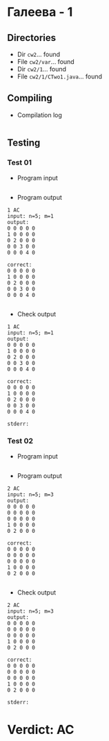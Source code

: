 # Галеева - 1
## Directories
- Dir `cw2`... found
- File `cw2/var`... found
- Dir `cw2/1`... found
- File `cw2/1/CTwo1.java`... found
## Compiling
- Compilation log
```

```
## Testing
### Test 01
- Program input
```

```
- Program output
```
1 AC
input: n=5; m=1
output: 
0 0 0 0 0 
1 0 0 0 0 
0 2 0 0 0 
0 0 3 0 0 
0 0 0 4 0 

correct: 
0 0 0 0 0 
1 0 0 0 0 
0 2 0 0 0 
0 0 3 0 0 
0 0 0 4 0 


```
- Check output
```
1 AC
input: n=5; m=1
output: 
0 0 0 0 0 
1 0 0 0 0 
0 2 0 0 0 
0 0 3 0 0 
0 0 0 4 0 

correct: 
0 0 0 0 0 
1 0 0 0 0 
0 2 0 0 0 
0 0 3 0 0 
0 0 0 4 0 

stderr:

```
### Test 02
- Program input
```

```
- Program output
```
2 AC
input: n=5; m=3
output: 
0 0 0 0 0 
0 0 0 0 0 
0 0 0 0 0 
1 0 0 0 0 
0 2 0 0 0 

correct: 
0 0 0 0 0 
0 0 0 0 0 
0 0 0 0 0 
1 0 0 0 0 
0 2 0 0 0 


```
- Check output
```
2 AC
input: n=5; m=3
output: 
0 0 0 0 0 
0 0 0 0 0 
0 0 0 0 0 
1 0 0 0 0 
0 2 0 0 0 

correct: 
0 0 0 0 0 
0 0 0 0 0 
0 0 0 0 0 
1 0 0 0 0 
0 2 0 0 0 

stderr:

```
# Verdict: AC
